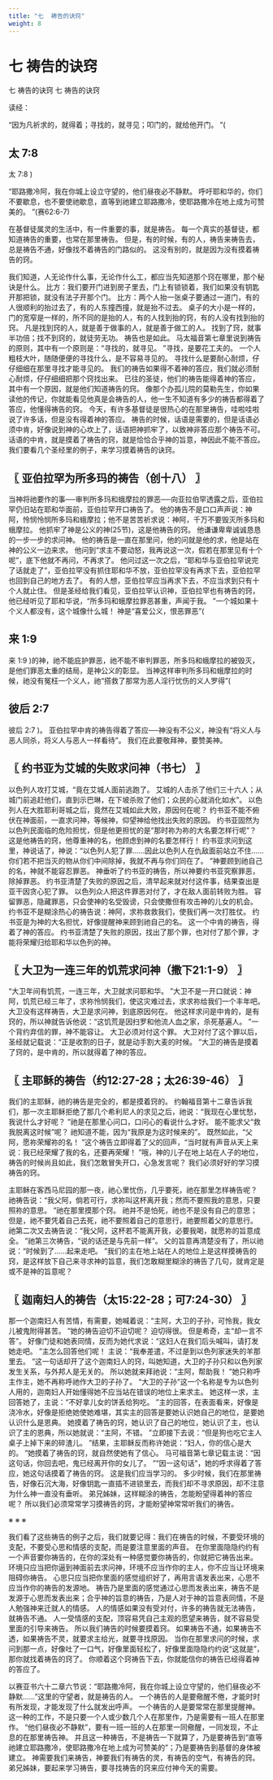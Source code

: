 ```yaml
---
title: "七  祷告的诀窍"
weight: 8
---
```


# 七 祷告的诀窍

七  祷告的诀窍
七  祷告的诀窍

读经：

“因为凡祈求的，就得着；寻找的，就寻见；叩门的，就给他开门。
”(

## 太 7:8

太 7:8
)

“耶路撒冷阿，我在你城上设立守望的，他们昼夜必不静默。
呼吁耶和华的，你们不要歇息，也不要使祂歇息，直等到祂建立耶路撒冷，使耶路撒冷在地上成为可赞美的。
”(赛62:6-7)

在基督徒属灵的生活中，有一件重要的事，就是祷告。
每一个真实的基督徒，都知道祷告的重要，也常在那里祷告。
但是，有的时候，有的人，祷告来祷告去，总是祷告不通，好像找不着祷告的门路似的。
这没有别的，就是因为没有摸着祷告的窍。

我们知道，人无论作什么事，无论作什么工，都应当先知道那个窍在哪里，那个秘诀是什么。
比方：我们要开门进到房子里去，门上有锁锁着，我们如果没有钥匙开那把锁，就没有法子开那个门。
比方：两个人抬一张桌子要通过一道门，有的人很顺利的抬过去了，有的人东撞西撞，就是抬不过去。
桌子的大小是一样的，门的宽窄是一样的，所不同的是抬的人，有的人找到抬的窍，有的人没有找到抬的窍。
凡是找到窍的人，就是善于做事的人，就是善于做工的人。
找到了窍，就事半功倍；找不到窍的，就徒劳无功。
祷告也是如此。
马太福音第七章里说到祷告的原则，其中有一个原则是：“寻找的，就寻见。
”寻找，是要花工夫的。
一个人粗枝大叶，随随便便的寻找什么，是不容易寻见的。
寻找什么是要耐心耐烦，仔仔细细在那里寻找才能寻见的。
我们的祷告如果得不着神的答应，我们就必须耐心耐烦，仔仔细细把那个窍找出来。
已往的圣徒，他们的祷告能得着神的答应，其中有一个原因，就是他们知道祷告的窍。
像那个办孤儿院的莫勒先生，你如果读他的传记，你就能看见他真是会祷告的人，他一生不知道有多少的祷告都得着了答应，他懂得祷告的窍。
今天，有许多基督徒是很热心的在那里祷告，哇啦哇啦说了许多话，但是没有得着神的答应。
祷告的时候，话语是需要的，但是话语必须中肯，好像说到神的心坎上了，话语把神抓牢了，以致神非答应那个祷告不可。
话语的中肯，就是摸着了祷告的窍，就是恰恰合乎神的旨意，神因此不能不答应。
我们要看几个圣经里的例子，来学习摸着祷告的诀窍。

## 〖 亚伯拉罕为所多玛的祷告（创十八） 〗

当神将祂要作的事──审判所多玛和蛾摩拉的罪恶──向亚拉伯罕透露之后，亚伯拉罕仍旧站在耶和华面前，亚伯拉罕开口祷告了。
他的祷告不是口口声声说：神阿，怜悯怜悯所多玛和蛾摩拉；他不是苦苦祈求说：神阿，千万不要毁灭所多玛和蛾摩拉。
他抓牢了神是公义的神(25节)，这是他祷告的窍。
他谦谦卑卑诚诚恳恳的一步一步的求问神。
他的祷告是一直在那里问，他的问就是他的求，他是站在神的公义一边来求。
他问到“求主不要动怒，我再说这一次，假若在那里见有十个呢”，底下他就不再问，不再求了。
他问过这一次之后，“耶和华与亚伯拉罕说完了话就走了”，亚伯拉罕没有抓住耶和华不放，亚伯拉罕没有再求下去，亚伯拉罕也回到自己的地方去了。
有的人想，亚伯拉罕应当再求下去，不应当求到只有十个人就止住。
但是圣经给我们看见，亚伯拉罕认识神，亚伯拉罕也有祷告的窍，他已经听见了耶和华说，“所多玛和蛾摩拉罪恶甚重，声闻于我。
”一个城如果十个义人都没有，这个城像什么城！
神是“喜爱公义，恨恶罪恶”(

## 来 1:9

来 1:9
)的神，祂不能庇护罪恶，祂不能不审判罪恶，所多玛和蛾摩拉的被毁灭，是他们罪恶太重的结局，是神公义的彰显。
当神这样审判所多玛和蛾摩拉的时候，祂没有冤枉一个义人，祂“搭救了那常为恶人淫行忧伤的义人罗得”(

## 彼后 2:7

彼后 2:7
)。
亚伯拉罕中肯的祷告得着了答应──神没有不公义，神没有“将义人与恶人同杀，将义人与恶人一样看待”。
我们在此要敬拜神，要赞美神。

## 〖 约书亚为艾城的失败求问神（书七） 〗

以色列人攻打艾城，“竟在艾城人面前逃跑了。
艾城的人击杀了他们三十六人；从城门前追赶他们，直到示巴琳，在下坡杀败了他们；众民的心就消化如水”。
以色列人在大胜耶利哥城之后，竟然在艾城如此大败，原因何在呢？
约书亚不能不俯伏在神面前，一直求问神，等候神，仰望神给他找出失败的原因。
约书亚固然为以色列民面临的危险担忧，但是他更担忧的是“那时祢为祢的大名要怎样行呢”？
这是他祷告的窍，他尊重神的名，他顾虑到神的名要怎样行！
约书亚求问到这里，神说话了，神说：“以色列人犯了罪……因此以色列人在仇敌面前站立不住……你们若不把当灭的物从你们中间除掉，我就不再与你们同在了。
”神要顾到祂自己的名，神就不能容忍罪恶。
神垂听了约书亚的祷告，所以神要约书亚究察罪恶，除掉罪恶。
约书亚清楚了失败的原因之后，清早起来就对付这件事，结果查出是亚干因贪心犯了罪。
以色列众人把这件罪恶对付了，才在敌人面前转败为胜。
容留罪恶，隐藏罪恶，只会使神的名受毁谤，只会使撒但有攻击神的儿女的机会。
约书亚不是糊涂热心的祷告说：神阿，求祢救救我们，使我们再一次打胜仗。
约书亚是为神的大名担忧，好像提醒神来顾到祂自己的名。
这一个中肯的祷告，得着了神的答应。
约书亚清楚了失败的原因，找出了那个罪，也对付了那个罪，才能将荣耀归给耶和华以色列的神。

## 〖 大卫为一连三年的饥荒求问神（撒下21:1-9） 〗

“大卫年间有饥荒，一连三年，大卫就求问耶和华。
”大卫不是一开口就说：神阿，饥荒已经三年了，求祢怜悯我们，使这灾难过去，求求祢给我们一个丰年吧。
大卫没有这样祷告，大卫是求问神，到底原因何在。
他这样求问是中肯的，是有窍的，所以神就告诉他说：“这饥荒是因扫罗和他流人血之家，杀死基遍人。
”一个背约弃信的罪，神不能容让。
大卫必须对付这个罪。
大卫对付了这个罪以后，圣经就记载说：“正是收割的日子，就是动手割大麦的时候。
”大卫的祷告是摸着了窍的，是中肯的，所以就得着了神的答应。

## 〖 主耶稣的祷告（约12:27-28；太26:39-46） 〗

我们的主耶稣，祂的祷告是完全的，都是摸着窍的。
约翰福音第十二章告诉我们，那一次主耶稣拒绝了那几个希利尼人的求见之后，祂说：“我现在心里忧愁，我说什么才好呢？
”祂是在那里心问口，口问心的看说什么才好。
能不能求父“救我脱离这时候”呢？
祂知道不能，因为“我原是为这时候来的”。
既然如此，“父阿，愿祢荣耀祢的名！
”这个祷告立即得着了父的回声，“当时就有声音从天上来说：我已经荣耀了我的名，还要再荣耀！
”哦，神的儿子在地上站在人子的地位，祷告的时候尚且如此，我们怎敢冒失开口，心急发言呢？
我们必须好好的学习摸祷告的窍。

主耶稣在客西马尼园的那一夜，祂心里忧伤，几乎要死，祂在那里怎样祷告呢？
祂祷告说：“我父阿，倘若可行，求祢叫这杯离开我；然而不要照我的意思，只要照祢的意思。
”祂在那里摸那个窍。
祂并不是怕死，祂也不是没有自己的意思；但是，祂不要凭着自己去死，祂不要照着自己的意思行，祂要照着父的意思行。
祂第二次又去祷告说：“我父阿，这杯若不能离开我，必要我喝，就愿祢的旨意成全。
”祂第三次祷告，“说的话还是与先前一样”。
父的旨意再清楚没有了，所以祂说：“时候到了……起来走吧。
”我们的主在地上站在人的地位上是这样摸祷告的窍，是这样放下自己来寻求神的旨意，我们怎敢糊里糊涂的祷告了几句，就肯定是或不是神的旨意呢？

## 〖 迦南妇人的祷告（太15:22-28；可7:24-30） 〗

那一个迦南妇人有苦情，有需要，她喊着说：“主阿，大卫的子孙，可怜我，我女儿被鬼附得甚苦。
”她的祷告迫切不迫切呢？
迫切得很。
但是希奇，主“却一言不答”。
好像门徒和她表同情，反而为她代求说：“这妇人在我们后头喊叫，请打发她走吧。
”主怎么回答他们呢！
主说：“我奉差遣，不过是到以色列家迷失的羊那里去。
”这一句话却开了这个迦南妇人的窍，叫她知道，大卫的子孙只和以色列家发生关系，与外邦人是无关的。
所以她就来拜祂说：“主阿，帮助我！
”她只称呼主作主，她不再称呼祂作大卫的子孙了。
“大卫的子孙”这一个名称是专为以色列人用的，迦南妇人开始懂得她不应当站在错误的地位上来求主。
她这样一求，主回答她了，主说：“不好拿儿女的饼丢给狗吃。
”主的回答，在表面看来，好像是浇冷水，好像是拒绝她使她难堪，其实主的回答是要她认识她自己的地位，是要她认识什么是恩典。
她摸着了祷告的窍，她认识了自己的地位，她认识了主，也认识了主的恩典，所以她就说：“主阿，不错。
”立即接下去说：“但是狗也吃它主人桌子上掉下来的碎渣儿。
”结果，主耶稣反而称许她说：“妇人，你的信心是大的。
”她摸着了祷告的窍，就自然使她有了信心。
马可福音第七章记载主说：“因这句话，你回去吧，鬼已经离开你的女儿了。
”“因一这句话”，她的呼求得着了答应，她这句话摸着了祷告的窍。
这是我们应当学习的。
多少时候，我们在那里祷告，好像石沉大海，好像钥匙一直插不进锁里去，而我们却不寻求原因，却不注意为什么神一直没有垂听。
弟兄姊妹，这样糊涂的祷告，怎能盼望得着神的答应呢？
所以我们必须常常学习摸祷告的窍，才能盼望神常常听我们的祷告。

※                     ※                      ※

我们看了这些祷告的例子之后，我们就要记得：我们在祷告的时候，不要受环境的支配，不要受心思和情感的支配，而是要注意里面的声音。
在你里面隐隐约约有一个声音要你祷告的，在你的深处有一种感觉要你祷告的，你就把它祷告出来。
环境只应当把你逼到神面前去求问神，环境不应当作你的主人，你不应当让环境来阻碍你祷告。
心思只应当把你里面的感觉组织好了，再用言语发表出来，心思不应当作你的祷告的发源地。
祷告乃是里面的感觉通过心思而发表出来，祷告不是发源于心思而发表出来；合乎神的旨意的祷告，乃是人对于神的旨意表同情，不是人勉强神来迁就人的情感。
人的情感如果没有受对付，许多的祷告就无法祷告，就祷告不通。
人一受情感的支配，顶容易凭自己主观的愿望来祷告，就不容易受里面的引导来祷告。
所以我们祷告的时候要摸着窍。
如果祷告不通，如果祷告不透，如果祷告不灵，就要求主给光，就要寻找原因。
当你在那里求问的时候，求问到那一点，好像吐了一口气，好像里面轻松了，好像里面隐隐约约说“这就是”，那你就找着祷告的窍了。
你顺着这个窍祷告下去，你就能信你的祷告已经得着神的答应了。

以赛亚书六十二章六节说：“耶路撒冷阿，我在你城上设立守望的，他们昼夜必不静默……”这里的守望者，就是祷告的人。
一个祷告的人是要儆醒不倦，才能时时有所发现，才能发现了什么就发出呼声。
一个祷告的人是要常常在那里提醒神。
这一种的工作，不是只要一个人或少数几个人在那里作，乃是需要有一班人在那里作。
“他们昼夜必不静默”，要有一班一班的人在那里一同儆醒，一同发现，不止息的在那里祷告神。
并且这一种祷告，不是祷告一下就算了，乃是要祷告到“直等祂建立耶路撒冷，使耶路撒冷在地上成为可赞美的”；乃是要祷告到基督的身体被建立。
神需要我们来祷告，神要我们有祷告的灵，有祷告的空气，有祷告的窍。
弟兄姊妹，要起来学习祷告，要寻找祷告的窍来应付神今天的需要。
